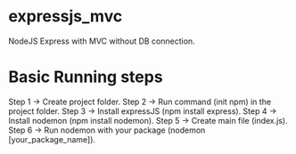 # expressjs_mvc
NodeJS Express with MVC without DB connection.

# Basic Running steps
Step 1 -> Create project folder.
Step 2 -> Run command (init npm) in the project folder.
Step 3 -> Install expressJS (npm install express).
Step 4 -> Install nodemon (npm install nodemon).
Step 5 -> Create main file (index.js).
Step 6 -> Run nodemon with your package (nodemon [your_package_name]).
